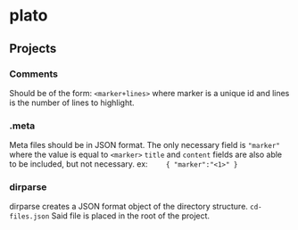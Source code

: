 plato
=====

## Projects

### Comments
Should be of the form: `<marker+lines>` where marker is a unique id and lines is the number of lines to highlight.

### .meta
Meta files should be in JSON format. The only necessary field is `"marker"` where the value is equal to `<marker>` 
`title` and `content` fields are also able to be included, but not necessary.
ex: 
`    {
      "marker":"<1>"
    }`

### dirparse

dirparse creates a JSON format object of the directory structure. `cd-files.json` Said file is placed in the root of the project.
